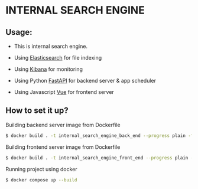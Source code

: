 # INTERNAL SEARCH ENGINE

## Usage:

- This is internal search engine.

- Using [Elasticsearch](https://www.elastic.co/) for file indexing

- Using [Kibana](https://www.elastic.co/kibana) for monitoring

- Using Python [FastAPI](https://fastapi.tiangolo.com/) for backend server & app scheduler

- Using Javascript [Vue](https://vuejs.org/) for frontend server

## How to set it up?

Building backend server image from Dockerfile

```bash
$ docker build . -t internal_search_engine_back_end --progress plain -f ./backend.Dockerfile
```

Building frontend server image from Dockerfile

```bash
$ docker build . -t internal_search_engine_front_end --progress plain -f ./frontend.Dockerfile
```

Running project using docker

```bash
$ docker compose up --build
```
